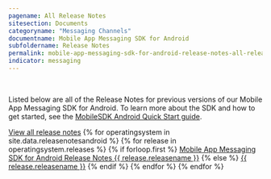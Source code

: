 ```yaml
---
pagename: All Release Notes
sitesection: Documents
categoryname: "Messaging Channels"
documentname: Mobile App Messaging SDK for Android
subfoldername: Release Notes
permalink: mobile-app-messaging-sdk-for-android-release-notes-all-release-notes.html
indicator: messaging
---
```

<br>

Listed below are all of the Release Notes for previous versions of our Mobile App Messaging SDK for Android. To learn more about the SDK and how to get started, see the [MobileSDK Android Quick Start guide](/mobile-app-messaging-sdk-for-android-quick-start.html).

<a href="mobile-app-messaging-sdk-for-android-release-notes.html">View all release notes</a>
{% for operatingsystem in site.data.releasenotesandroid %}
{% for release in operatingsystem.releases %}
{% if forloop.first %}
<a href="mobile-app-messaging-sdk-for-android-latest-release-notes.html">Mobile App Messaging SDK for Android Release Notes {{ release.releasename }}</a>
{% else %}
<a href="/{{ release.releasename | slugify }}.html">{{ release.releasename }}</a>
{% endif %}
{% endfor %}
{% endfor %}
